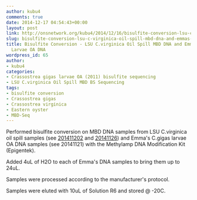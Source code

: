 ```yaml
---
author: kubu4
comments: true
date: 2014-12-17 04:54:43+00:00
layout: post
link: http://onsnetwork.org/kubu4/2014/12/16/bisulfite-conversion-lsu-c-virginica-oil-spill-mbd-dna-and-emmas-c-gigas-larvae-oa-dna/
slug: bisulfite-conversion-lsu-c-virginica-oil-spill-mbd-dna-and-emmas-c-gigas-larvae-oa-dna
title: Bisulfite Conversion - LSU C.virginica Oil Spill MBD DNA and Emma's C.gigas
  Larvae OA DNA
wordpress_id: 65
author:
- kubu4
categories:
- Crassostrea gigas larvae OA (2011) bisulfite sequencing
- LSU C.virginica Oil Spill MBD BS Sequencing
tags:
- bisulfite conversion
- Crassostrea gigas
- Crassostrea virginica
- Eastern oyster
- MBD-Seq
---
```


Performed bisulfite conversion on MBD DNA samples from LSU C.virginica oil spill samples (see [201411202](/Sam%27s+Working+Notebook+August+-+December+2014#sjw20141202) and [20141126](/Sam%27s+Working+Notebook+August+-+December+2014#sjw20141126)) and Emma's C.gigas larvae OA DNA samples (see 20141121) with the Methylamp DNA Modification Kit (Epigentek).

Added 4uL of H2O to each of Emma's DNA samples to bring them up to 24uL.

Samples were processed according to the manufacturer's protocol.

Samples were eluted with 10uL of Solution R6 and stored @ -20C.
